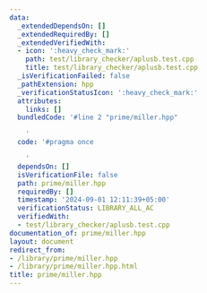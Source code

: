 ```yaml
---
data:
  _extendedDependsOn: []
  _extendedRequiredBy: []
  _extendedVerifiedWith:
  - icon: ':heavy_check_mark:'
    path: test/library_checker/aplusb.test.cpp
    title: test/library_checker/aplusb.test.cpp
  _isVerificationFailed: false
  _pathExtension: hpp
  _verificationStatusIcon: ':heavy_check_mark:'
  attributes:
    links: []
  bundledCode: '#line 2 "prime/miller.hpp"

    '
  code: '#pragma once

    '
  dependsOn: []
  isVerificationFile: false
  path: prime/miller.hpp
  requiredBy: []
  timestamp: '2024-09-01 12:11:39+05:00'
  verificationStatus: LIBRARY_ALL_AC
  verifiedWith:
  - test/library_checker/aplusb.test.cpp
documentation_of: prime/miller.hpp
layout: document
redirect_from:
- /library/prime/miller.hpp
- /library/prime/miller.hpp.html
title: prime/miller.hpp
---
```

